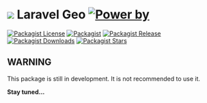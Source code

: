 # ![][img-logo] Laravel Geo [![Power by][power-by]][link-digitalion]

[![Packagist License][badge_license]](LICENSE.md)
[![Packagist][badge_package]][link-packagist]
[![Packagist Release][badge_version]][link-packagist]
[![Packagist Downloads][badge_downloads]][link-packagist]
[![Packagist Stars][badge_stars]][link-packagist]

## WARNING

This package is still in development. It is not recommended to use it.

**Stay tuned...**

[badge_license]: https://img.shields.io/github/license/digitalion-lab/laravel-geo
[badge_stars]: https://img.shields.io/packagist/stars/digitalion/laravel-geo
[badge_package]: https://img.shields.io/badge/package-digitalion/laravel--geo-blue.svg
[badge_version]: https://img.shields.io/github/v/tag/digitalion-lab/laravel-geo
[badge_downloads]: https://img.shields.io/packagist/dt/digitalion/laravel-geo
[link-packagist]: https://packagist.org/packages/digitalion/laravel-geo
[link-digitalion]: https://digitalion.it
[power-by]: https://img.shields.io/badge/power%20by-Digitalion-orange
[img-logo]: https://raw.githubusercontent.com/digitalion-lab/laravel-geo/master/icon_xs.png
